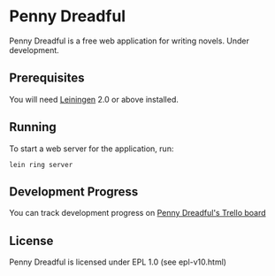 # Penny Dreadful

Penny Dreadful is a free web application for writing novels. Under development.

## Prerequisites

You will need [Leiningen][1] 2.0 or above installed.

[1]: https://github.com/technomancy/leiningen

## Running

To start a web server for the application, run:

    lein ring server

## Development Progress

You can track development progress on [Penny Dreadful's Trello board][2]

[2]: https://trello.com/b/NnsqrZ60/penny-dreadful

## License

Penny Dreadful is licensed under EPL 1.0 (see epl-v10.html)
